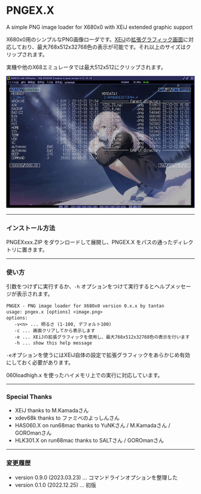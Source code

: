 # PNGEX.X

A simple PNG image loader for X680x0 with XEiJ extended graphic support

X680x0用のシンプルなPNG画像ローダです。[XEiJ](https://stdkmd.net/xeij/)の[拡張グラフィック画面](https://stdkmd.net/xeij/feature.htm#extendedgraphic)に対応しており、最大768x512x32768色の表示が可能です。それ以上のサイズはクリップされます。

実機や他のX68エミュレータでは最大512x512にクリップされます。

<img src='images/png_demo1.png'/>

---

### インストール方法

PNGEXxxx.ZIP をダウンロードして展開し、PNGEX.X をパスの通ったディレクトリに置きます。

---
### 使い方

引数をつけずに実行するか、`-h` オプションをつけて実行するとヘルプメッセージが表示されます。

    PNGEX - PNG image loader for X680x0 version 0.x.x by tantan
    usage: pngex.x [options] <image.png>
    options:
       -v<n> ... 明るさ (1-100, デフォルト100)
       -c ... 画面クリアしてから表示します
       -e ... XEiJの拡張グラフィックを使用し、最大768x512x32768色の表示を行います
       -h ... show this help message

`-e`オプションを使うにはXEiJ自体の設定で拡張グラフィックをあらかじめ有効にしておく必要があります。

060loadhigh.x を使ったハイメモリ上での実行に対応しています。

---

### Special Thanks

* XEiJ thanks to M.Kamadaさん
* xdev68k thanks to ファミべのよっしんさん
* HAS060.X on run68mac thanks to YuNKさん / M.Kamadaさん / GOROmanさん
* HLK301.X on run68mac thanks to SALTさん / GOROmanさん

---

### 変更履歴

- version 0.9.0 (2023.03.23) ... コマンドラインオプションを整理した
- version 0.1.0 (2022.12.25) ... 初版